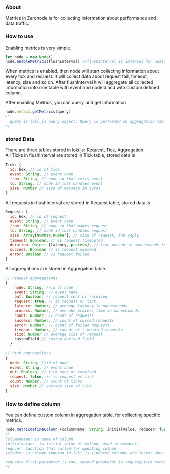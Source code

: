 ### About
Metrics in Zeronode is for collecting information about performance and data traffic.

### How to use
Enabling metrics is very simple.
```javascript
let node = new Node()
node.enableMetrics(flushInterval) //flushInterval is interval for udating aggregation table
```
When metrics is enabled, then node will start collecting information about every tick and request.
It will collect data about request fail, timeout, latency, size and so on.
After flushInterval it will aggregate all collected information into one table with event and nodeId and with custom defined column.

After enabling Metrics, you can query and get information
```javascript
node.metric.getMetrics(query)
/*
  query is loki.js query object. Query is performed on aggregation table.
*/
```

### stored Data
There are three tables stored in loki.js: Request, Tick, Aggregation.
<br>
All Ticks in flushInterval are stored in Tick table, stored data is
```javascript
Tick: {
  id: hex, // id of tick
  event: String, // event name
  from: String, // node id that emits event
  to: String, // node id that handles event
  size: Number // size of message in bytes
}
```

All requests in flushInterval are stored in Request table, stored data is
```javascript
Request: {
  id: hex, // id of request
  event: String, // event name
  from: String, // node id that makes request
  to: String, // node id that handles request
  size: Array[Number,Number], // size of request, and reply 
  timeout: Boolean, // is request timeouted
  duration: Object {latency, process}, // time passed in nanoseconds for handling request
  success: Boolean // is request succeed ,
  error: Boolean // is request failed
}
```

All aggregations are stored in Aggregation table. 
```javascript
// request aggregations
{
    node: String, //id of node
    event: String, // event name
    out: Boolean, // request sent or received 
    request: true, // is request or tick,
    latency: Number, // average latency in nanoseconds
    process: Number, // averahe process time in nanoseconds
    count: Number, // count of requests
    success: Number, // count of succed requests
    error: Number, // count of failed requests
    timeout: Number, // caount of timeouted requests
    size: Number // average size of request
    customField // custom defined field
  }
  
// tick aggregations
{
  node: String, //id of node
  event: String, // event name
  out: Boolean, // tick sent or received 
  request: false, // is request or tick
  count: Number, // count of ticks
  size: Number // average size of tick
}
```

### How to define column
You can define custom column in aggregation table, for collecting specific metrics.
```javascript
node.metricdefineColumn (columnName: String, initialValue, reducer: function, isIndex: Boolean)
/*
columenName: is name of column.
initialvalue:  is initial value of column, used in reducer.
reducer: function that called for updating column.
isIndex: is column indexed in loki.js (indexed columns are faster when making queries)

reducers first parameter is row, second parameter is requesy/tick record.
*/

```

